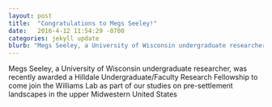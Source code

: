 ```yaml
---
layout: post
title:  "Congratulations to Megs Seeley!"
date:   2016-4-12 11:54:29 -0700
categories: jekyll update
blurb: "Megs Seeley, a University of Wisconsin undergraduate researcher, was recently awarded a Hilldale Undergraduate/Faculty Research Fellowship to come join the Williams Lab as part of our studies on pre-settlement landscapes in the upper Midwestern United States"
---
```

Megs Seeley, a University of Wisconsin undergraduate researcher, was recently awarded a Hilldale Undergraduate/Faculty Research Fellowship to come join the Williams Lab as part of our studies on pre-settlement landscapes in the upper Midwestern United States
